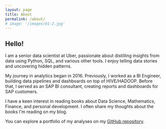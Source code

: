 ```yaml
---
layout: page
title: About
permalink: /about/
# image: '/images/01-2.jpg'
---
```


## Hello!

I am a senior data scientist at Uber, passionate about distilling insights from data using Python, SQL, and various other tools. I enjoy telling data stories and uncovering hidden patterns.

My journey in analytics began in 2016. Previously, I worked as a BI Engineer, building data pipelines and dashboards on top of HIVE/HADOOP. Before that, I served as an SAP BI consultant, creating reports and dashboards for SAP customers.

I have a keen interest in reading books about Data Science, Mathematics, Finance, and personal development. I often share my thoughts about the books I'm reading on my blog.

You can explore a portfolio of my analyses on my [GitHub repository](https://github.com/AhmedOmarEissa).

